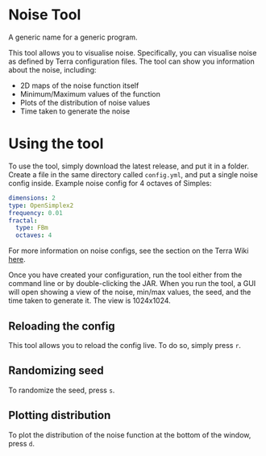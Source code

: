 # Noise Tool
A generic name for a generic program.

This tool allows you to visualise noise.
Specifically, you can visualise noise as defined by Terra configuration files. The tool can show you information about
the noise, including:
* 2D maps of the noise function itself
* Minimum/Maximum values of the function
* Plots of the distribution of noise values
* Time taken to generate the noise

# Using the tool
To use the tool, simply download the latest release, and put it in a folder. Create a file in the same directory
called `config.yml`, and put a single noise config inside. Example noise config for 4 octaves of Simples:
```yaml
dimensions: 2
type: OpenSimplex2
frequency: 0.01
fractal:
  type: FBm
  octaves: 4
```
For more information on noise configs, see the section on the Terra Wiki
[here](https://github.com/PolyhedralDev/Terra/wiki/pack.yml-Options#noise).

Once you have created your configuration, run the tool either from the command line or by double-clicking the JAR.
When you run the tool, a GUI will open showing a view of the noise, min/max values, the seed, and the time taken to
generate it. The view is 1024x1024.

## Reloading the config
This tool allows you to reload the config live. To do so, simply press `r`.

## Randomizing seed
To randomize the seed, press `s`.

## Plotting distribution
To plot the distribution of the noise function at the bottom of the window, press `d`.